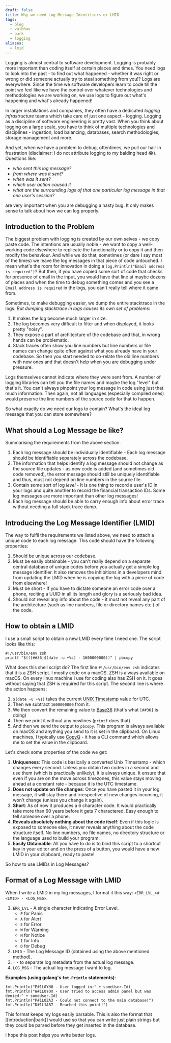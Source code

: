 ```yaml
---
draft: false
title: Why we need Log Message Identifiers or LMID
tags:
  - blog
  - vaibhav
  - bark
  - logging
aliases:
  - lmid
---
```

Logging is almost central to software development. Logging is probably more important than coding itself at certain places and times. You need logs to look into the past - to find out what happened - whether it was right or wrong or did someone actually try to steal something from you!? Logs are everywhere. Since the time we software developers learn to code till the point we feel like we have the control over whatever technologies and methodologies we are working on, we use logs to figure out what's happening and what's already happened!

In larger installations and companies, they often have a dedicated _logging infrastructure_ teams which take care of just one aspect - logging. Logging as a discipline of software engineering is pretty vast. When you think about logging on a large scale, you have to think of multiple technologies and disciplines - ingestion, load balancing, databases, search methodologies, storage management and more.

And yet, when we have a problem to debug, oftentimes, we pull our hair in frustration (disclaimer: I do not attribute logging to my balding head 😂). Questions like:

- _who sent this log message?_
- _from where was it sent?_
- _when was it sent?_
- _which user action caused it_
- _what are the surrounding logs of that one particular log message in that one user's session?_

are very important when you are debugging a nasty bug. It only makes sense to talk about how we can log properly.

## Introduction to the Problem
The biggest problem with logging is created by our own selves - we copy paste code. The intentions are usually noble - we want to copy a well-working code elsewhere to replicate the functionality or to copy it and then modify the behaviour. And while we do that, sometimes (or dare I say most of the times) we leave the log messages in that piece of code untouched. I mean what's the room for innovation in doing a `log.Println("Email address is required")`? But then, if you have copied some sort of code that checks for presence of email in the input, you would have that line at maybe dozens of places and when the time to debug something comes and you see a `Email address is required` in the logs, you can't really tell where it came from.

Sometimes, to make debugging easier, we dump the entire stacktrace in the logs. _But dumping stacktrace in logs causes its own set of problems_:

1. It makes the log become much larger in size.
2. The log becomes very difficult to filter and when displayed, it looks pretty "noisy".
3. They expose a part of architecture of the codebase and that, in wrong hands can be problematic. 
4. Stack traces often show you line numbers but line numbers or file names can change quite often against what you already have in your codebase. So then you start needed to co-relate the old line numbers with new ones and that doesn't help when you are debugging under pressure.

Logs themselves cannot indicate where they were sent from. A number of logging libraries can tell you the file names and maybe the log "level" but that's it. You can't always pinpoint your log message in code using just that much information. Then again, not all languages (especially compiled ones) would preserve the line numbers of the source code for that to happen.

So what exactly do we need our logs to contain? What's the ideal log message that you can store somewhere?

## What should a Log Message be like?
Summarising the requirements from the above section:

1. Each log message should be individually identifiable - Each log message should be identifiable separately across the codebase. 
2. The information that helps identify a log message should not change as the source file updates - as new code is added (and sometimes old code removed), the error message should still be uniquely identifiable and thus, must not depend on line numbers in the source file.
3. Contain some sort of log _level_ - It is one thing to record a user's ID in your logs and quite another to record the financial transaction IDs. Some log messages are more important than other log messages!
4. Each log message should be able to carry enough info about error trace without needing a full stack trace dump.

## Introducing the Log Message Identifier (LMID)
The way to fulfil the requirements we listed above, we need to attach a unique code to each log message. This code should have the following properties:

1. Should be unique across our codebase. 
2. Must be easily obtainable - you can't really depend on a separate central database of unique codes before you actually get a simple log message identifier. It also removes the inhibitions in a developers mind from updating the LMID when he is copying the log with a piece of code from elsewhere!
3. Must be short - If you have to dictate someone an error code over a phone, reciting a UUID in all its length and glory is a seriously bad idea. 
4. Should not reveal any info about the code - it must not reveal any part of the architecture (such as line numbers, file or directory names etc.) of the code. 

## How to obtain a LMID
I use a small script to obtain a new LMID every time I need one. The script looks like this: 

```shell
#!/usr/bin/env zsh
printf "$(([##36]$(date -u +%s) - 1600000000))" | pbcopy
```

What does this shell script do?  The first line `#!/usr/bin/env zsh` indicates that it is a ZSH script. I mostly code on a macOS. ZSH is always available on macOS. On every linux machine I use for coding also has ZSH on it. It goes without saying that ZSH is required for this script. The second line is where the action happens: 

1. `$(date -u +%s)` takes the current [UNIX Timestamp](https://en.wikipedia.org/wiki/Unix_time) value for UTC.
2. Then we subtract `1600000000` from it. 
3. We then convert the remaining value to [Base36](https://en.wikipedia.org/wiki/Base36) (that's what `[##36]` is doing)
4. Then we print it without any newlines (`printf` does that)
5. And then we send the output to `pbcopy`. This program is always available on macOS and anything you send to it is set in the clipboard. On Linux machines, I typically use [CopyQ](https://hluk.github.io/CopyQ/) - it has a CLI command which allows me to set the value in the clipboard. 

Let's check some properties of the code we get: 
1. **Uniqueness**: This code is basically a converted Unix Timestamp - which changes every second. Unless you obtain two codes in a second and use them (which is practically unlikely), it is always unique. It ensure that even if you are on the move across timezones, this value stays moving ahead at a constant rate - because it is the UTC timestame.
2. **Does not update on file changes**: Once you have pasted it in your log message, it will stay there and irrespective of new changes incoming, it won't change (unless you change it again).
3. **Short**: As of now it produces a 6 character code. It would practically take more than 60 years before it gets 7 charactered. Easy enough to tell someone over a phone.
4. **Reveals absolutely nothing about the code itself**: Even if this logic is exposed to someone else, it never reveals anything about the code structure itself. No line numbers, no file names, no directory structure or the language used to build your program. 
5. **Easily Obtainable**: All you have to do is to bind this script to a shortcut key in your editor and on the press of a button, you would have a new LMID in your clipboard, ready to paste!

So how to use LMIDs in Log Messages?
## Format of a Log Message with LMID
When I write a LMID in my log messages, I format it this way: `<ERR_LVL_>#<LMID> - <LOG_MSG>`.

1. `ERR_LVL` - A single character Indicating Error Level.
	- `P` for Panic
	- `A` for Alert
	- `E` for Error
	- `W` for Warning
	- `N` for Notice
	- `I` for Info
	- `D` for Debug
1. `LMID` - The Log Message ID (obtained using the above mentioned method).
2. ` - ` - to separate log metadata from the actual log message.
3. `LOG_MSG` - The actual log message I want to log.

**Examples (using golang's `fmt.Println` statements)**:

```
fmt.Println("E#1L0YN0 - User logged in:" + someUser.Id)
fmt.Println("W#1L0YOX - User tried to access admin panel but was denied:" + someUser.Id)
fmt.Println("P#1L0ZA3 - Could not connect to the main database!")
fmt.Println("D#1L1AB7 - Reached this point!")
```

This format keeps my logs easily parsable. This is also the format that [[introduction|bark]] would use so that you can write just plain strings but they could be parsed before they get inserted in the database.

I hope this post helps you write better logs.
